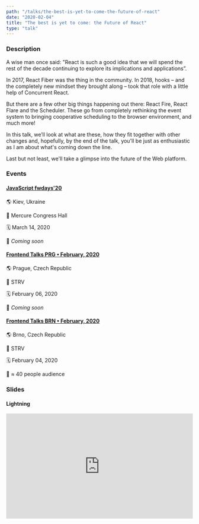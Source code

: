 ```yaml
---
path: "/talks/the-best-is-yet-to-come-the-future-of-react"
date: "2020-02-04"
title: "The best is yet to come: the Future of React"
type: "talk"
---
```


### Description

A wise man once said: "React is such a good idea that we will spend the rest of the decade continuing to explore its implications and applications”.

In 2017, React Fiber was the thing in the community. In 2018, hooks – and the completely new mindset they brought along – took that role with a little help of Concurrent React.

But there are a few other big things happening out there: React Fire, React Flare and the Scheduler. These go from completely rethinking the event system to bringing cooperative scheduling to the browser environment, and much more!

In this talk, we’ll look at what are these, how they fit together with other changes and, hopefully, by the end of the talk, you'll be just as enthusiastic as I am about what's coming down the line.

Last but not least, we'll take a glimpse into the future of the Web platform.

### Events

#### [JavaScript fwdays'20](https://fwdays.com/en/event/js-fwdays-2020)

🌎 Kiev, Ukraine

📍 Mercure Congress Hall

🗓️ March 14, 2020

👥 _Coming soon_

#### [Frontend Talks PRG • February, 2020](https://www.eventbrite.com/e/frontend-talks-prg-tickets-90832890621)

🌎 Prague, Czech Republic

📍 STRV

🗓️ February 06, 2020

👥 _Coming soon_

#### [Frontend Talks BRN • February, 2020](https://www.eventbrite.com/e/frontend-talks-brn-tickets-90827921759)

🌎 Brno, Czech Republic

📍 STRV

🗓️ February 04, 2020

👥 ≈ 40 people audience

### Slides

#### Lightning

<div style="left: 0; width: 100%; height: 0; position: relative; padding-bottom: 56.1972%;"><iframe src="https://speakerdeck.com/player/589d7fbec93548f094a03354c7639982" style="border: 0; top: 0; left: 0; width: 100%; height: 100%; position: absolute;" allowfullscreen scrolling="no" allow="encrypted-media"></iframe></div>
